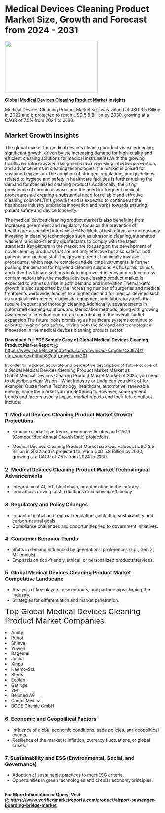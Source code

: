 <H1>Medical Devices Cleaning Product Market Size, Growth and Forecast from 2024 - 2031</H1><img class="aligncenter size-medium wp-image-584254" src="https://thirdeyenews.in/wp-content/uploads/2024/09/Global-Market-Research-300x168.jpeg" alt="" width="300" height="168" /><p><strong>Global&nbsp;<a href="https://www.marketsizeandtrends.com/download-sample/433874/?utm_source=Github8j?utm_medium=201">Medical Devices Cleaning Product Market</a> Insights</strong></p><p>Medical Devices Cleaning Product Market size was valued at USD 3.5 Billion in 2022 and is projected to reach USD 5.8 Billion by 2030, growing at a CAGR of 7.5% from 2024 to 2030.</p><p><h2>Market Growth Insights</h2> <p>The global market for medical devices cleaning products is experiencing significant growth, driven by the increasing demand for high-quality and efficient cleaning solutions for medical instruments.With the growing healthcare infrastructure, rising awareness regarding infection prevention, and advancements in cleaning technologies, the market is poised for sustained expansion.The adoption of stringent regulations and guidelines related to hygiene and safety in healthcare facilities is further fueling the demand for specialized cleaning products.Additionally, the rising prevalence of chronic diseases and the need for frequent medical procedures are creating a substantial need for reliable and effective cleaning solutions.This growth trend is expected to continue as the healthcare industry embraces innovation and works towards ensuring patient safety and device longevity.</p> <p>The medical devices cleaning product market is also benefiting from increased government and regulatory focus on the prevention of healthcare-associated infections (HAIs).Medical institutions are increasingly investing in cleaning technologies such as ultrasonic cleaning, automated washers, and eco-friendly disinfectants to comply with the latest standards.Key players in the market are focusing on the development of novel cleaning products that are not only effective but also safe for both patients and medical staff.The growing trend of minimally invasive procedures, which require complex and delicate instruments, is further pushing the demand for high-end cleaning solutions.As hospitals, clinics, and other healthcare settings look to improve efficiency and reduce cross-contamination risks, the medical devices cleaning product market is expected to witness a rise in both demand and innovation.The market's growth is also supported by the increasing number of surgeries and medical treatments worldwide, leading to a higher demand for medical devices such as surgical instruments, diagnostic equipment, and laboratory tools that require frequent and thorough cleaning.Additionally, advancements in automated cleaning solutions and sterilization methods, along with growing awareness of infection control, are contributing to the overall market expansion.The future looks promising as healthcare systems continue to prioritize hygiene and safety, driving both the demand and technological innovation in the medical devices cleaning product sector.</p> <p><span class=""><strong>Download Full PDF Sample Copy of Global Medical Devices Cleaning Product Market Report</strong> @ <a href="https://www.marketsizeandtrends.com/download-sample/433874/?utm_source=Github8j?utm_medium=201" target="_blank">https://www.marketsizeandtrends.com/download-sample/433874/?utm_source=Github8j?utm_medium=201</a></span></p><p>In order to make an accurate and perceptive description of future scope of a Global&nbsp;Medical Devices Cleaning Product Market Market as Global&nbsp;Medical Devices Cleaning Product Market Market of 2025, you need to describe a clear Vision &ndash; What Industry or Linda can you think of for example: Quote from a Technology, healthcare, automotive, renewable energy, name the market you are Reffering to.However, some general trends and factors usually impact market reports and their future outlook include:</p><h3>1.&nbsp;<strong>Medical Devices Cleaning Product Market Growth Projections</strong></h3><ul><li>Examine market size trends, revenue estimates and CAGR (Compounded Annual Growth Rate) projections.</li><li><p>Medical Devices Cleaning Product Market size was valued at USD 3.5 Billion in 2022 and is projected to reach USD 5.8 Billion by 2030, growing at a CAGR of 7.5% from 2024 to 2030.</p></li></ul><h3>2.&nbsp;<strong>Medical Devices Cleaning Product Market Technological Advancements</strong></h3><ul><li>Integration of AI, IoT, blockchain, or automation in the industry.</li><li>Innovations driving cost reductions or improving efficiency.</li></ul><h3>3.&nbsp;<strong>Regulatory and Policy Changes</strong></h3><ul><li>Impact of global and regional regulations, including sustainability and carbon-neutral goals.</li><li>Compliance challenges and opportunities tied to government initiatives.</li></ul><h3>4.&nbsp;<strong>Consumer Behavior Trends</strong></h3><ul><li>Shifts in demand influenced by generational preferences (e.g., Gen Z, Millennials).</li><li>Emphasis on eco-friendly, ethical, or personalized products/services.</li></ul><h3>5.&nbsp;<strong>Global Medical Devices Cleaning Product Market Competitive Landscape</strong></h3><ul><li>Analysis of key players, new entrants, and partnerships shaping the industry.</li><li>Strategies for differentiation and market penetration.</li></ul><p data-pm-slice="1 1 []"><span style="color: inherit; font-family: inherit; font-size: 25px;">Top Global Medical Devices Cleaning Product Market Companies</span></p><div class="" data-test-id=""><p><li>Amity</li><li> Ruhof</li><li> Shinva</li><li> Yuwell</li><li> Bagemei</li><li> Jusha</li><li> Xinpu</li><li> Haemo-Sol</li><li> Steris</li><li> Ecolab</li><li> Getinge</li><li> 3M</li><li> Belimed AG</li><li> Cantel Medical</li><li> BODE Chemie GmbH</li></p></div><h3>6.&nbsp;<strong>Economic and Geopolitical Factors</strong></h3><ul><li>Influence of global economic conditions, trade policies, and geopolitical events.</li><li>Resilience of the market to inflation, currency fluctuations, or global crises.</li></ul><h3>7.&nbsp;<strong>Sustainability and ESG (Environmental, Social, and Governance)</strong></h3><ul><li>Adoption of sustainable practices to meet ESG criteria.</li><li>Opportunities in green technologies and circular economy principles.</li></ul><h2><strong style="font-size: 14px;">For More Information or Query, Visit @&nbsp;</strong><a style="background-color: #ffffff; font-size: 14px;" href="https://www.marketsizeandtrends.com/report/medical-devices-cleaning-product-market/" target="_blank">https://www.verifiedmarketreports.com/product/airport-passenger-boarding-bridge-market</a></h2>